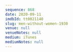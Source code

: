 ```yaml
---
sequence: 868
date: 2020-09-11
imdbId: tt0021140
slug: men-without-women-1930
venue: null
venueNotes: null
medium: iTunes
mediumNotes: null
---
```

